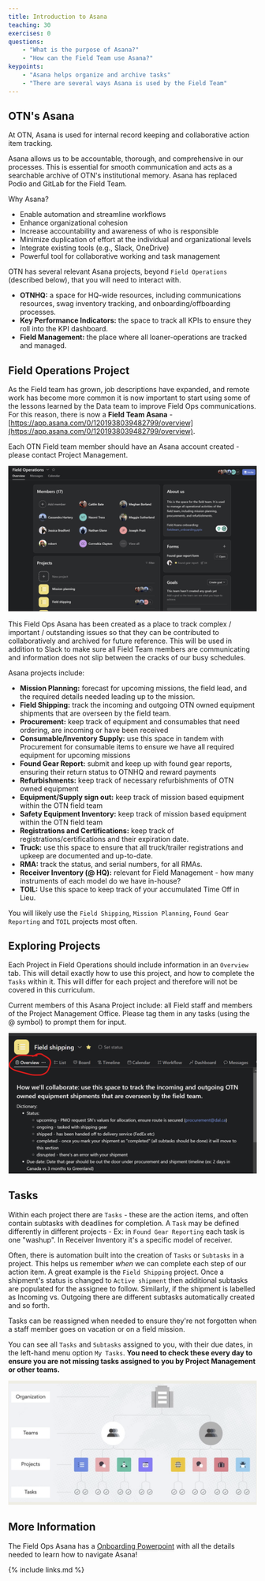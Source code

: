 ```yaml
---
title: Introduction to Asana
teaching: 30
exercises: 0
questions:
    - "What is the purpose of Asana?"
    - "How can the Field Team use Asana?"
keypoints:
    - "Asana helps organize and archive tasks"
    - "There are several ways Asana is used by the Field Team"
---
```


## OTN's Asana

At OTN, Asana is used for internal record keeping and collaborative action item tracking.  

Asana allows us to be accountable, thorough, and comprehensive in our processes. This is essential for smooth communication and acts as a searchable archive of OTN's institutional memory. Asana has replaced Podio and GitLab for the Field Team.

Why Asana?
* Enable automation and streamline workflows 
* Enhance organizational cohesion  
* Increase accountability and awareness of who is responsible 
* Minimize duplication of effort at the individual and organizational levels 
* Integrate existing tools (e.g., Slack, OneDrive) 
* Powerful tool for collaborative working and task management 

OTN has several relevant Asana projects, beyond `Field Operations` (described below), that you will need to interact with.
- **OTNHQ:** a space for HQ-wide resources, including communications resources, swag inventory tracking, and onboarding/offboarding processes.
- **Key Performance Indicators:** the space to track all KPIs to ensure they roll into the KPI dashboard.
- **Field Management:** the place where all loaner-operations are tracked and managed.


## Field Operations Project

As the Field team has grown, job descriptions have expanded, and remote work has become more common it is now important to start using some of the lessons learned by the Data team to improve Field Ops communications. For this reason, there is now a **Field Team Asana**  - [https://app.asana.com/0/1201938039482799/overview](https://app.asana.com/0/1201938039482799/overview).

Each OTN Field team member should have an Asana account created - please contact Project Management.

![FieldOps Asana Home Page](../fig/fieldops_asana_home.PNG)

This Field Ops Asana has been created as a place to track complex / important / outstanding issues so that they can be contributed to collaboratively and archived for future reference. This will be used in addition to Slack to make sure all Field Team members are communicating and information does not slip between the cracks of our busy schedules.

Asana projects include:

- **Mission Planning:** forecast for upcoming missions, the field lead, and the required details needed leading up to the mission.
- **Field Shipping:** track the incoming and outgoing OTN owned equipment shipments that are overseen by the field team. 
- **Procurement:** keep track of equipment and consumables that need ordering, are incoming or have been received 
- **Consumable/Inventory Supply:** use this space in tandem with Procurement for consumable items to ensure we have all required equipment for upcoming missions
- **Found Gear Report:** submit and keep up with found gear reports, ensuring their return status to OTNHQ and reward payments
- **Refurbishments:** keep track of necessary refurbishments of OTN owned equipment 
- **Equipment/Supply sign out:** keep track of mission based equipment within the OTN field team 
- **Safety Equipment Inventory:** keep track of mission based equipment within the OTN field team 
- **Registrations and Certifications:** keep track of registrations/certifications and their expiration date. 
- **Truck:** use this space to ensure that all truck/trailer registrations and upkeep are documented and up-to-date.
- **RMA:** track the status, and serial numbers, for all RMAs.
- **Receiver Inventory (@ HQ):** relevant for Field Management - how many instruments of each model do we have in-house?
- **TOIL:** Use this space to keep track of your accumulated Time Off in Lieu.

You will likely use the `Field Shipping`, `Mission Planning`, `Found Gear Reporting` and `TOIL` projects most often.


## Exploring Projects

Each Project in Field Operations should include information in an `Overview` tab. This will detail exactly how to use this project, and how to complete the `Tasks` within it. This will differ for each project and therefore will not be covered in this curriculum.

Current members of this Asana Project include: all Field staff and members of the Project Management Office. Please tag them in any tasks (using the @ symbol) to prompt them for input.

![Project Overview](../fig/asana_project_overview.PNG)


## Tasks 
Within each project there are `Tasks` - these are the action items, and often contain subtasks with deadlines for completion. A `Task` may be defined differently in different projects - Ex: in `Found Gear Reporting` each task is one "washup". In Receiver Inventory it's a specific model of receiver.

Often, there is automation built into the creation of `Tasks` or `Subtasks` in a project. This helps us remember _when_ we can complete each step of our action item. A great example is the `Field Shipping` project. Once a shipment's status is changed to `Active shipment` then additional subtasks are populated for the assignee to follow. Similarly, if the shipment is labelled as Incoming vs. Outgoing there are different subtasks automatically created and so forth.

Tasks can be reassigned when needed to ensure they're not forgotten when a staff member goes on vacation or on a field mission.

You can see all `Tasks` and `Subtasks` assigned to you, with their due dates, in the left-hand menu option `My Tasks`. **You need to check these every day to ensure you are not missing tasks assigned to you by Project Management or other teams.**

![Asana Structure](../fig/asana_structure.PNG)


## More Information

The Field Ops Asana has a [Onboarding Powerpoint](https://dalu-my.sharepoint.com/:p:/r/personal/cr680210_dal_ca/Documents/Meeting%20Minutes/Field%20Team%20Meeting%20Minutes/OTN%20Field%20Ops%20Meeting%202023/Retreat/fieldteam_onboarding.pptx?d=wb856573287bb42b7b96ade10cfcc785d&csf=1&web=1&e=s1n2r9) with all the details needed to learn how to navigate Asana!

{% include links.md %}
